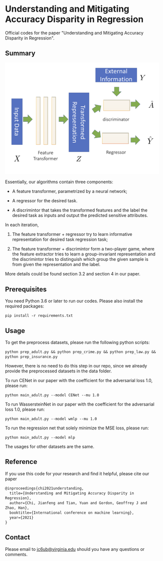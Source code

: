# Understanding and Mitigating Accuracy Disparity in Regression

Official codes for the paper "Understanding and Mitigating Accuracy Disparity in Regression".


## Summary

![](./figures/algorithm_illustration.png)

Essentially, our algorithms contain three components:

* A feature transformer, parametrized by a neural network;

* A regressor for the desired task.

*  A discrimintor that takes the transformed features and the label the desired task as inputs and output the predicted sensitive attributes.

In each iteration, 

1. The feature transformer + regressor try to learn informative representation for desired task regression task;

2. The feature transformer + discrimintor form a two-player game, where the feature extractor tries to learn a group-invariant representation and the discrimintor tries to distinguish which group the given sample is from given the representation and the label.



More details could be found section 3.2 and section 4 in our paper.




## Prerequisites

You need Python 3.6 or later to run our codes. Please also install the required packages: 

```
pip install -r requirements.txt
```

## Usage

To get the preprocess datasets, please run the following python scripts:

```
python prep_adult.py && python prep_crime.py && python prep_law.py && python prep_insurance.py
```

However, there is no need to do this step in our repo, since we already provide the preprocessed datasets in the data folder.

To run CENet in our paper with the coefficient for the adversarial loss 1.0, please run:

```
python main_adult.py --model CENet --mu 1.0
```

To run WassersteinNet in our paper with the coefficient for the adversarial loss 1.0, please run:

```
python main_adult.py --model wmlp --mu 1.0
```

To run the regression net that solely minimize the MSE loss, please run:

```
python main_adult.py --model mlp
```

The usages for other datasets are the same.


## Reference

If you use this code for your research and find it helpful, please cite our paper
```
@inproceedings{chi2021understanding,
  title={Understanding and Mitigating Accuracy Disparity in Regression},
  author={Chi, Jianfeng and Tian, Yuan and Gordon, Geoffrey J and Zhao, Han},
  booktitle={International conference on machine learning},
  year={2021}
}
```

## Contact

Please email to [jc6ub@virginia.edu](mailto:jc6ub@virginia.edu) should you have any questions or comments.
